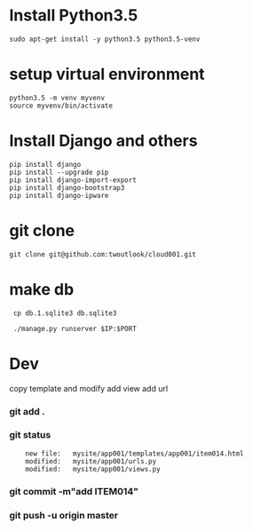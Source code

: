 # Install Python3.5
    sudo apt-get install -y python3.5 python3.5-venv
    


# setup virtual environment
    python3.5 -m venv myvenv
    source myvenv/bin/activate
   
# Install Django and others
    pip install django
    pip install --upgrade pip
    pip install django-import-export
    pip install django-bootstrap3
    pip install django-ipware
    
    
# git clone
    git clone git@github.com:twoutlook/cloud001.git

# make db
     cp db.1.sqlite3 db.sqlite3
     
     ./manage.py runserver $IP:$PORT      
     
# Dev
copy template and modify
add view
add url

### git add . 
### git status
        new file:   mysite/app001/templates/app001/item014.html
        modified:   mysite/app001/urls.py
        modified:   mysite/app001/views.py

### git commit -m"add ITEM014"
### git push -u origin master